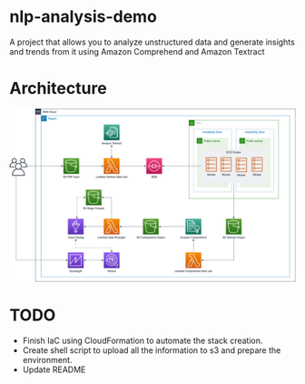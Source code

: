 # nlp-analysis-demo

A project that allows you to analyze unstructured data and generate insights and trends from it using Amazon Comprehend and Amazon Textract

# Architecture

<p align="center"> 
<img src="images/nlp-demo.png">
</p>

# TODO

- Finish IaC using CloudFormation to automate the stack creation.
- Create shell script to upload all the information to s3 and prepare the environment.
- Update README
